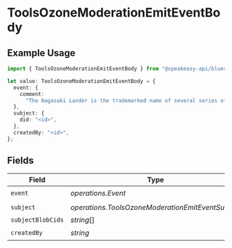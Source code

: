 # ToolsOzoneModerationEmitEventBody

## Example Usage

```typescript
import { ToolsOzoneModerationEmitEventBody } from "@speakeasy-api/bluesky/models/operations";

let value: ToolsOzoneModerationEmitEventBody = {
  event: {
    comment:
      "The Nagasaki Lander is the trademarked name of several series of Nagasaki sport bikes, that started with the 1984 ABC800J",
  },
  subject: {
    did: "<id>",
  },
  createdBy: "<id>",
};
```

## Fields

| Field                                             | Type                                              | Required                                          | Description                                       |
| ------------------------------------------------- | ------------------------------------------------- | ------------------------------------------------- | ------------------------------------------------- |
| `event`                                           | *operations.Event*                                | :heavy_check_mark:                                | N/A                                               |
| `subject`                                         | *operations.ToolsOzoneModerationEmitEventSubject* | :heavy_check_mark:                                | N/A                                               |
| `subjectBlobCids`                                 | *string*[]                                        | :heavy_minus_sign:                                | N/A                                               |
| `createdBy`                                       | *string*                                          | :heavy_check_mark:                                | N/A                                               |